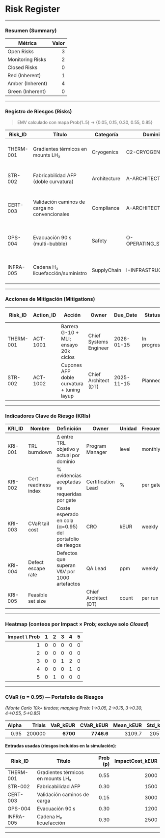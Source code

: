 # Risk Register

---

### Resumen (Summary)

| Métrica          | Valor |
| ---------------- | ----: |
| Open Risks       |     3 |
| Monitoring Risks |     2 |
| Closed Risks     |     0 |
| Red (Inherent)   |     1 |
| Amber (Inherent) |     4 |
| Green (Inherent) |     0 |

---

### Registro de Riesgos (Risks)

> EMV calculado con mapa Prob(1..5) → {0.05, 0.15, 0.30, 0.55, 0.85}

| Risk_ID   | Título                                    | Categoría   | Dominio          | UTCS_Fases                                           | Gates      | Owner                  | Status     | Prob | Impact | Inherent_Score | RAG   | ImpactCost_kEUR | EMV_kEUR | Resid_Prob | Resid_Impact | Resid_Score | Resid_RAG | KRI                                         | Due_Date   |
|-----------|-------------------------------------------|-------------|------------------|-----------------------------------------------------|------------|------------------------|------------|------|--------|----------------|-------|-----------------|----------|------------|--------------|-------------|-----------|----------------------------------------------|------------|
| THERM-001 | Gradientes térmicos en mounts LH₂         | Cryogenics  | C2-CRYOGENICS    | 02-Design,06-Integration-Qualification              | PDR,QR    | Chief Systems Engineer | Open       | 4    | 4      | 16             | Red   | 2000            | **1100** | 3          | 3            | 9           | Amber     | ΔT criogénico supera límites en transitorios | 2026-01-31 |
| STR-002   | Fabricabilidad AFP (doble curvatura)      | Architecture| A-ARCHITECTURE   | 02-Design,03-Building-Prototyping                   | PDR,CDR   | Chief Architect (DT)   | Open       | 3    | 4      | 12             | Amber | 1500            | **450**  | 2          | 3            | 6           | Green     | Defectos de colocación/porosidad             | 2025-12-15 |
| CERT-003  | Validación caminos de carga no convencionales | Compliance | A-ARCHITECTURE   | 05-Verification-Validation,07-Certification-Security | CDR,CR,ASR| Certification Lead     | Monitoring | 2    | 5      | 10             | Amber | 3000            | **450**  | 2          | 4            | 8           | Amber     | Evidencia adicional requerida por autoridad   | 2026-06-30 |
| OPS-004   | Evacuación 90 s (multi-bubble)            | Safety      | O-OPERATING_SYSTEMS     | 05-Verification-Validation,07-Certification-Security | CDR,CR,ASR| Program Manager        | Open       | 3    | 4      | 12             | Amber | 1200            | **360**  | 2          | 3            | 6           | Green     | Embudos en nuevas geometrías de pasillo      | 2026-03-31 |
| INFRA-005 | Cadena H₂ licuefacción/suministro         | SupplyChain | I-INFRASTRUCTURES| 08-Production-Scale,09-Ops-Services                 | ORR        | Program Board          | Monitoring | 3    | 3      | 9              | Amber | 2500            | **750**  | 2          | 2            | 4           | Green     | Dependencia de plantas/regulación            | 2026-09-30 |

---

### Acciones de Mitigación (Mitigations)

| Risk\_ID  | Action\_ID | Acción                                     | Owner                  | Due\_Date  | Status      | Effectiveness (0–1) | Residual\_P | Residual\_I | Notas                      |
| --------- | ---------- | ------------------------------------------ | ---------------------- | ---------- | ----------- | ------------------: | ----------: | ----------: | -------------------------- |
| THERM-001 | ACT-1001   | Barrera G-10 + MLI; ensayo 20k ciclos      | Chief Systems Engineer | 2026-01-15 | In progress |                 0.6 |           3 |           3 | Reduce ΔT transitorio      |
| STR-002   | ACT-1002   | Cupones AFP doble curvatura + tuning layup | Chief Architect (DT)   | 2025-11-15 | Planned     |                 0.5 |           2 |           3 | Reducir defectos/porosidad |

---

### Indicadores Clave de Riesgo (KRIs)

| KRI\_ID | Nombre               | Definición                                                | Owner                | Unidad | Frecuencia |
| ------- | -------------------- | --------------------------------------------------------- | -------------------- | ------ | ---------- |
| KRI-001 | TRL burndown         | Δ entre TRL objetivo y actual por dominio                 | Program Manager      | level  | monthly    |
| KRI-002 | Cert readiness index | % evidencias aceptadas vs requeridas por gate             | Certification Lead   | %      | per gate   |
| KRI-003 | CVaR tail cost       | Coste esperado en cola (α=0.95) del portafolio de riesgos | CRO                  | kEUR   | weekly     |
| KRI-004 | Defect escape rate   | Defectos que superan V\&V por 1000 artefactos             | QA Lead              | ppm    | weekly     |
| KRI-005 | Feasible set size    |                                                           | Chief Architect (DT) | count  | per run    |

---

### Heatmap (conteos por **Impact** × **Prob**; excluye solo *Closed*)

| Impact \ Prob |  1 |  2 |  3 |  4 |  5 |
| ------------: | -: | -: | -: | -: | -: |
|             1 |  0 |  0 |  0 |  0 |  0 |
|             2 |  0 |  0 |  0 |  0 |  0 |
|             3 |  0 |  0 |  1 |  2 |  0 |
|             4 |  0 |  0 |  0 |  1 |  0 |
|             5 |  0 |  1 |  0 |  0 |  0 |

---

### CVaR (α = 0.95) — Portafolio de Riesgos

*(Monte Carlo 10k+ tiradas; mapping Prob: 1→0.05, 2→0.15, 3→0.30, 4→0.55, 5→0.85)*

| Alpha | Trials | VaR\_kEUR | CVaR\_kEUR | Mean\_kEUR | Std\_kEUR | Max\_kEUR |
| ----: | -----: | --------: | ---------: | ---------: | --------: | --------: |
|  0.95 | 200000 |  **6700** | **7746.6** |     3109.7 |   2057.45 |     10200 |

**Entradas usadas (riesgos incluidos en la simulación):**

| Risk\_ID  | Título                            | Prob (p) | ImpactCost\_kEUR |
| --------- | --------------------------------- | -------: | ---------------: |
| THERM-001 | Gradientes térmicos en mounts LH₂ |     0.55 |             2000 |
| STR-002   | Fabricabilidad AFP                |     0.30 |             1500 |
| CERT-003  | Validación caminos de carga       |     0.15 |             3000 |
| OPS-004   | Evacuación 90 s                   |     0.30 |             1200 |
| INFRA-005 | Cadena H₂ licuefacción            |     0.30 |             2500 |

---

